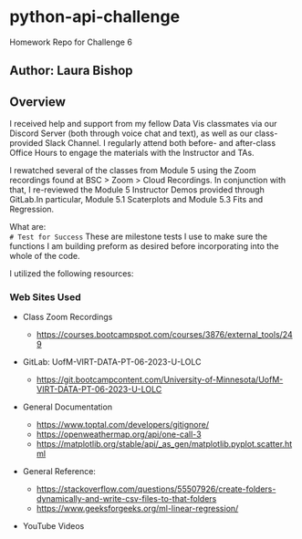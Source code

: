 # python-api-challenge
Homework Repo for Challenge 6

## Author: Laura Bishop

## Overview

I received help and support from my fellow Data Vis classmates via our Discord Server (both through voice chat and text), as well as our class-provided Slack Channel. I regularly attend both before- and after-class Office Hours to engage the materials with the Instructor and TAs.

I rewatched several of the classes from Module 5 using the Zoom recordings found at BSC > Zoom > Cloud Recordings. In conjunction with that, I re-reviewed the Module 5 Instructor Demos provided through GitLab.In particular, Module 5.1 Scaterplots and Module 5.3 Fits and Regression.

What are:<br />
`# Test for Success`
These are milestone tests I use to make sure the functions I am building preform as desired before incorporating into the whole of the code.

I utilized the following resources:

### Web Sites Used

* Class Zoom Recordings 
    * https://courses.bootcampspot.com/courses/3876/external_tools/249


* GitLab: UofM-VIRT-DATA-PT-06-2023-U-LOLC
    * https://git.bootcampcontent.com/University-of-Minnesota/UofM-VIRT-DATA-PT-06-2023-U-LOLC

* General Documentation
    * https://www.toptal.com/developers/gitignore/
    * https://openweathermap.org/api/one-call-3
    * https://matplotlib.org/stable/api/_as_gen/matplotlib.pyplot.scatter.html


* General Reference:
    * https://stackoverflow.com/questions/55507926/create-folders-dynamically-and-write-csv-files-to-that-folders
    * https://www.geeksforgeeks.org/ml-linear-regression/
    
* YouTube Videos





